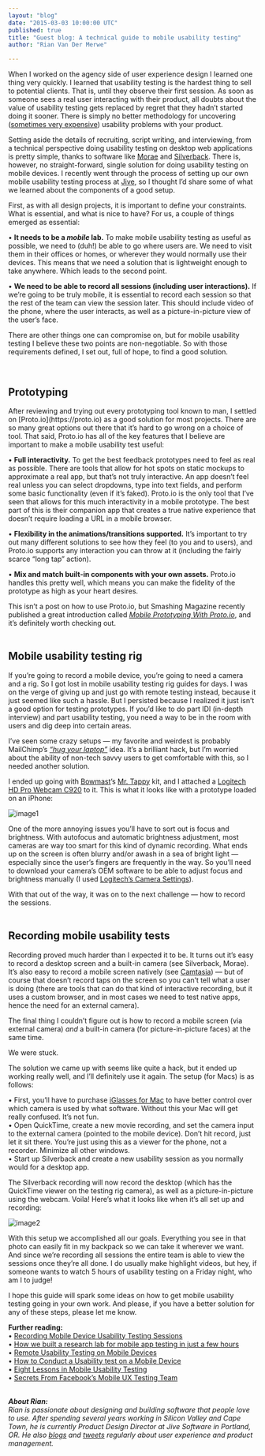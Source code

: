 ```yaml
---
layout: "blog"
date: "2015-03-03 10:00:00 UTC"
published: true
title: "Guest blog: A technical guide to mobile usability testing"
author: "Rian Van Der Merwe"

---
```


When I worked on the agency side of user experience design I learned one thing very quickly. I learned that usability testing is the hardest thing to sell to potential clients. That is, until they observe their first session. As soon as someone sees a real user interacting with their product, all doubts about the value of usability testing gets replaced by regret that they hadn’t started doing it sooner. There is simply no better methodology for uncovering ([sometimes very expensive](http://www.uie.com/articles/three_hund_million_button/)) usability problems with your product.<br/>

Setting aside the details of recruiting, script writing, and interviewing, from a technical perspective doing usability testing on desktop web applications is pretty simple, thanks to software like [Morae](http://www.techsmith.com/morae.html) and [Silverback](http://silverbackapp.com). There is, however, no straight-forward, single solution for doing usability testing on mobile devices. I recently went through the process of setting up our own mobile usability testing process at [Jive](https://www.jivesoftware.com), so I thought I’d share some of what we learned about the components of a good setup.<br/>

First, as with all design projects, it is important to define your constraints. What is essential, and what is nice to have? For us, a couple of things emerged as essential:<br/>

• <b>It needs to be a <i>mobile</i> lab.</b> To make mobile usability testing as useful as possible, we need to (duh!) be able to go where users are. We need to visit them in their offices or homes, or wherever they would normally use their devices. This means that we need a solution that is lightweight enough to take anywhere. Which leads to the second point.<br/>

• <b>We need to be able to record all sessions (including user interactions).</b> If we’re going to be truly mobile, it is essential to record each session so that the rest of the team can view the session later. This should include video of the phone, where the user interacts, as well as a picture-in-picture view of the user’s face.<br/>

There are other things one can compromise on, but for mobile usability testing I believe these two points are non-negotiable. So with those requirements defined, I set out, full of hope, to find a good solution.<br/>

<br/>
<h2 class="super_sub_heading">Prototyping</h2>
After reviewing and trying out every prototyping tool known to man, I settled on [Proto.io](https://proto.io) as a good solution for most projects. There are so many great options out there that it’s hard to go wrong on a choice of tool. That said, Proto.io has all of the key features that I believe are important to make a mobile usability test useful:<br/>

• <b>Full interactivity.</b> To get the best feedback prototypes need to feel as real as possible. There are tools that allow for hot spots on static mockups to approximate a real app, but that’s not truly interactive. An app doesn’t feel real unless you can select dropdowns, type into text fields, and perform some basic functionality (even if it’s faked). Proto.io is the only tool that I’ve seen that allows for this much interactivity in a mobile prototype. The best part of this is their companion app that creates a true native experience that doesn’t require loading a URL in a mobile browser.<br/>

• <b>Flexibility in the animations/transitions supported.</b> It’s important to try out many different solutions to see how they feel (to you and to users), and Proto.io supports any interaction you can throw at it (including the fairly scarce “long tap” action).<br/>

• <b>Mix and match built-in components with your own assets.</b> Proto.io handles this pretty well, which means you can make the fidelity of the prototype as high as your heart desires.<br/>

This isn’t a post on how to use Proto.io, but Smashing Magazine recently published a great introduction called <i>[Mobile Prototyping With Proto.io](http://www.smashingmagazine.com/2015/02/19/mobile-prototyping-with-protoio/)</i>, and it’s definitely worth checking out.<br/>
<br/>

<h2 class="super_sub_heading">Mobile usability testing rig</h2>
If you’re going to record a mobile device, you’re going to need a camera and a rig. So I got lost in mobile usability testing rig guides for days. I was on the verge of giving up and just go with remote testing instead, because it just seemed like such a hassle. But I persisted because I realized it just isn’t a good option for testing prototypes. If you’d like to do part IDI (in-depth interview) and part usability testing, you need a way to be in the room with users and dig deep into certain areas.<br/>

I’ve seen some crazy setups — my favorite and weirdest is probably MailChimp’s <i>[“hug your laptop”](http://blog.mailchimp.com/remote-usability-testing-on-mobile-devices/)</i> idea. It’s a brilliant hack, but I’m worried about the ability of non-tech savvy users to get comfortable with this, so I needed another solution.<br/>

I ended up going with [Bowmast](http://www.bowmast.com)’s [Mr. Tappy](http://www.mrtappy.com) kit, and I attached a [Logitech HD Pro Webcam C920](http://www.amazon.com/Logitech-Webcam-Widescreen-Calling-Recording/dp/B006JH8T3S/ref=sr_1_1?sr=8-1&ie=UTF8&tag=leavethegreat-20&qid=1422922486) to it. This is what it looks like with a prototype loaded on an iPhone:<br/>

![image1](http://i1291.photobucket.com/albums/b548/grammccram/Screen%20Shot%202015-02-27%20at%2014.17.43_zpsxgosgalf.png)
<br/>

One of the more annoying issues you’ll have to sort out is focus and brightness. With autofocus and automatic brightness adjustment, most cameras are way too smart for this kind of dynamic recording. What ends up on the screen is often blurry and/or awash in a sea of bright light — especially since the user’s fingers are frequently in the way. So you’ll need to download your camera’s OEM software to be able to adjust focus and brightness manually (I used [Logitech’s Camera Settings](https://itunes.apple.com/us/app/logitech-camera-settings/id638332853?mt=12)).<br/>

With that out of the way, it was on to the next challenge — how to record the sessions.<br/>
<br/>

<h2 class="super_sub_heading">Recording mobile usability tests</h2>

Recording proved much harder than I expected it to be. It turns out it’s easy to record a desktop screen and a built-in camera (see Silverback, Morae). It’s also easy to record a mobile screen natively (see [Camtasia](http://www.techsmith.com/camtasia.html)) — but of course that doesn’t record taps on the screen so you can’t tell what a user is doing (there are tools that can do that kind of interactive recording, but it uses a custom browser, and in most cases we need to test native apps, hence the need for an external camera).<br/>

The final thing I couldn’t figure out is how to record a mobile screen (via external camera) <i>and</i> a built-in camera (for picture-in-picture faces) at the same time.<br/>

We were stuck.<br/>

The solution we came up with seems like quite a hack, but it ended up working really well, and I’ll definitely use it again. The setup (for Macs) is as follows:<br/>

• First, you’ll have to purchase [iGlasses for Mac](http://www.ecamm.com/mac/iglasses/) to have better control over which camera is used by what software. Without this your Mac will get really confused. It’s not fun.<br/>
• Open QuickTime, create a new movie recording, and set the camera input to the external camera (pointed to the mobile device). Don’t hit record, just let it sit there. You’re just using this as a viewer for the phone, not a recorder. Minimize all other windows.<br/>
• Start up Silverback and create a new usability session as you normally would for a desktop app.<br/>

The Silverback recording will now record the desktop (which has the QuickTime viewer on the testing rig camera), as well as a picture-in-picture using the webcam. Voila!
Here’s what it looks like when it’s all set up and recording:<br/>

![image2](http://i1291.photobucket.com/albums/b548/grammccram/Screen%20Shot%202015-02-27%20at%2014.17.53_zpsatmj9wvj.png)
<br/>

With this setup we accomplished all our goals. Everything you see in that photo can easily fit in my backpack so we can take it wherever we want. And since we’re recording all sessions the entire team is able to view the sessions once they’re all done. I do usually make highlight videos, but hey, if someone wants to watch 5 hours of usability testing on a Friday night, who am I to judge!<br/>

I hope this guide will spark some ideas on how to get mobile usability testing going in your own work. And please, if you have a better solution for any of these steps, please let me know.<br/>

<b>Further reading:</b><br/>
• [Recording Mobile Device Usability Testing Sessions](http://www.thoughtworks.com/insights/blog/recording-mobile-device-usability-testing-sessions-–-guerrilla-style)<br/>
• [How we built a research lab for mobile app testing in just a few hours](http://www.gv.com/lib/how-we-built-a-research-lab-for-mobile-app-testing-in-just-a-few-hours)<br/>
• [Remote Usability Testing on Mobile Devices](http://blog.mailchimp.com/remote-usability-testing-on-mobile-devices/)<br/>
• [How to Conduct a Usability test on a Mobile Device](http://www.measuringu.com/blog/mobile-usability-test.php)<br/>
• [Eight Lessons in Mobile Usability Testing](http://uxmag.com/articles/eight-lessons-in-mobile-usability-testing)<br/>
• [Secrets From Facebook’s Mobile UX Testing Team](http://www.fastcolabs.com/3007979/open-company/secrets-facebooks-mobile-ux-testing-team)<br/>
<br>

<i><b>About Rian:</b><br/>
Rian is passionate about designing and building software that people love to use. After spending several years working in Silicon Valley and Cape Town, he is currently Product Design Director at Jive Software in Portland, OR. He also [blogs](http://www.elezea.com) and [tweets](https://twitter.com/RianVDM) regularly about user experience and product management.</i>
